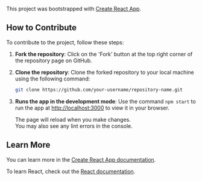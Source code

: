 This project was bootstrapped with [Create React App](https://github.com/facebook/create-react-app).

## How to Contribute

To contribute to the project, follow these steps:

1. **Fork the repository**: Click on the 'Fork' button at the top right corner of the repository page on GitHub.

2. **Clone the repository**: Clone the forked repository to your local machine using the following command:
   ```sh
   git clone https://github.com/your-username/repository-name.git

3. **Runs the app in the development mode**:
Use the command ``npm start`` to run the app at [http://localhost:3000](http://localhost:3000) to view it in your browser.

    The page will reload when you make changes.\
    You may also see any lint errors in the console.

## Learn More

You can learn more in the [Create React App documentation](https://facebook.github.io/create-react-app/docs/getting-started).

To learn React, check out the [React documentation](https://reactjs.org/).